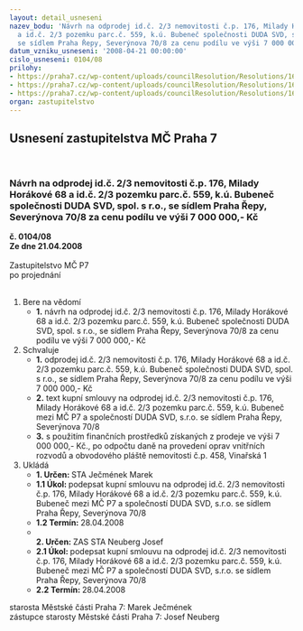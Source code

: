 ```yaml
---
layout: detail_usneseni
nazev_bodu: 'Návrh na odprodej id.č. 2/3 nemovitosti č.p. 176, Milady Horákové 68
  a id.č. 2/3 pozemku parc.č. 559, k.ú. Bubeneč společnosti DUDA SVD, spol. s r.o.,
  se sídlem Praha Řepy, Severýnova 70/8 za cenu podílu ve výši 7 000 000,- Kč '
datum_vzniku_usneseni: '2008-04-21 00:00:00'
cislo_usneseni: 0104/08
prilohy:
- https://praha7.cz/wp-content/uploads/councilResolution/Resolutions/16309/2-08-bridge.doc
- https://praha7.cz/wp-content/uploads/councilResolution/Resolutions/16309/2-08-skmbt_60008032611520.tif
- https://praha7.cz/wp-content/uploads/councilResolution/Resolutions/16309/2-08-0015z.doc
organ: zastupitelstvo
---
```

<div id="ucUsn_pList" class="usn">
	<span><h2>Usnesení zastupitelstva MČ Praha 7 </h2>
<br></span><div class="standBody">
<span><h3>Návrh na odprodej id.č. 2/3 nemovitosti č.p. 176, Milady Horákové 68 a id.č. 2/3 pozemku parc.č. 559, k.ú. Bubeneč společnosti DUDA SVD, spol. s r.o., se sídlem Praha Řepy, Severýnova 70/8 za cenu podílu ve výši 7 000 000,- Kč </h3></span><div class="center">
		<strong>č. 0104/08</strong><br>
	</div>
<div class="center">
		<strong>Ze dne 21.04.2008</strong><br><br>
	</div>Zastupitelstvo MČ P7<br> po projednání<br><br><ol>
<li>Bere na vědomí<ul><li>
<strong>1.</strong> návrh na odprodej id.č. 2/3 nemovitosti č.p. 176, Milady Horákové 68 a id.č. 2/3 pozemku parc.č. 559, k.ú. Bubeneč společnosti DUDA SVD, spol. s r.o., se sídlem Praha Řepy, Severýnova 70/8 za cenu podílu ve výši 7 000 000,- Kč    </li></ul>
</li>
<li>Schvaluje<ul>
<li>
<strong>1.</strong> odprodej  id.č. 2/3 nemovitosti č.p. 176, Milady Horákové 68 a id.č. 2/3 pozemku parc.č. 559, k.ú. Bubeneč společnosti DUDA SVD, spol. s r.o., se sídlem Praha Řepy, Severýnova 70/8 za cenu podílu ve výši 7 000 000,- Kč  </li>
<li>
<strong>2.</strong> text kupní smlouvy na odprodej  id.č. 2/3 nemovitosti č.p. 176, Milady Horákové 68 a id.č. 2/3 pozemku parc.č. 559, k.ú. Bubeneč mezi MČ P7 a společností DUDA SVD, s.r.o. se sídlem Praha Řepy, Severýnova 70/8</li>
<li>
<strong>3.</strong> s použitím finančních prostředků získaných z prodeje ve výši 7 000 000,- Kč., po odpočtu daně na provedení oprav vnitřních rozvodů a obvodového pláště nemovitosti č.p. 458, Vinařská 1     </li>
</ul>
</li>
<li>Ukládá<ul>
<li>
<strong>1. Určen: </strong>STA Ječmének Marek</li>
<li>
<strong>1.1 Úkol: </strong>podepsat kupní smlouvu na odprodej  id.č. 2/3 nemovitosti č.p. 176, Milady Horákové 68 a id.č. 2/3 pozemku parc.č. 559, k.ú. Bubeneč mezi MČ P7 a společností DUDA SVD, s.r.o. se sídlem Praha Řepy, Severýnova 70/8</li>
<li>
<strong>1.2 Termín: </strong>28.04.2008</li>
<li>
<strong><br>2. Určen: </strong>ZAS STA Neuberg Josef</li>
<li>
<strong>2.1 Úkol: </strong>podepsat kupní smlouvu na odprodej  id.č. 2/3 nemovitosti č.p. 176, Milady Horákové 68 a id.č. 2/3 pozemku parc.č. 559, k.ú. Bubeneč mezi MČ P7 a společností DUDA SVD, s.r.o. se sídlem Praha Řepy, Severýnova 70/8</li>
<li>
<strong>2.2 Termín: </strong>28.04.2008</li>
</ul>
</li>
</ol>starosta Městské části Praha 7: Marek Ječmének<br>zástupce starosty Městské části Praha 7: Josef Neuberg
</div>
</div>